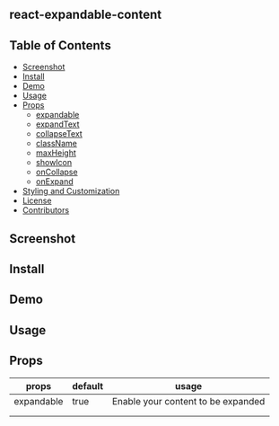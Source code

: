 ## react-expandable-content

## Table of Contents

- [Screenshot](#screenshot)
- [Install](#install)
- [Demo](#demo)
- [Usage](#usage)
- [Props](#props)
  - [expandable](#expandable)
  - [expandText](#expandtext)
  - [collapseText](#collapsetext)
  - [className](#classname)
  - [maxHeight](#maxheight)
  - [showIcon](#showIcon)
  - [onCollapse](#oncollapse)
  - [onExpand](#onexpand)
- [Styling and Customization](#styling-and-customization)
- [License](#license)
- [Contributors](#contributors)

## Screenshot

## Install

## Demo

## Usage

## Props
 


| props  	| default  	|  usage 	|
|---	|---	|---	|
|   expandable	|  true 	| Enable your content to be expanded  	|
|   	|   	|   	|
|   	|   	|   	|
